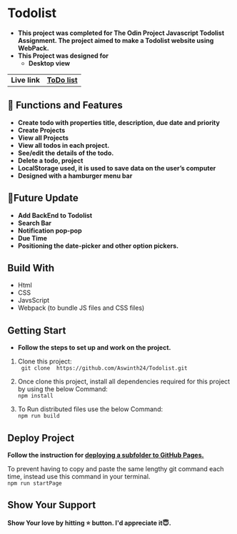 # Todolist
- **This project was completed for The Odin Project Javascript Todolist Assignment. 
The project aimed to make a Todolist website using WebPack.**
- **This Project was designed for**
     - **Desktop view**
       
|||
|---|---|
|**Live link**|**<a href="https://aswinth24.github.io/Todolist/">ToDo list<a>**|

## 🔧 Functions and Features

  - **Create todo with properties title, description, due date and priority**
  - **Create Projects**
  - **View all Projects**
  - **View all todos in each project.**
  - **See/edit the details of the todo.**
  - **Delete a todo, project**
  - **LocalStorage used, it is used to save data on the user’s computer**
  - **Designed with a hamburger menu  bar**
  
## 💫Future Update
  - **Add BackEnd to Todolist**
  - **Search Bar**
  - **Notification pop-pop**
  - **Due Time**
  - **Positioning the date-picker and other option pickers.**

## Build With
- Html
- CSS
- JavsScript
- Webpack (to bundle JS files and CSS files)

## Getting Start
- **Follow the steps to set up and work on the project.**
  
1. Clone this project:<br>
 ` git clone  https://github.com/Aswinth24/Todolist.git`

2. Once clone this project, install all dependencies required for this project by using the below Command:<br>
 ` npm install `

3. To Run distributed files use the below Command:<br>
` npm run build `

## Deploy Project

  **Follow the instruction for [deploying a subfolder to GitHub Pages.](https://gist.github.com/cobyism/4730490)**<br>
  
  To prevent having to copy and paste the same lengthy git command  each time, instead use this command in your terminal.<br>
  ` npm run startPage `
  
## Show Your Support
 **Show Your love by hitting ⭐ button. I'd appreciate it😇.**
